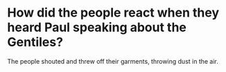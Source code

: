 # How did the people react when they heard Paul speaking about the Gentiles?

The people shouted and threw off their garments, throwing dust in the air.
